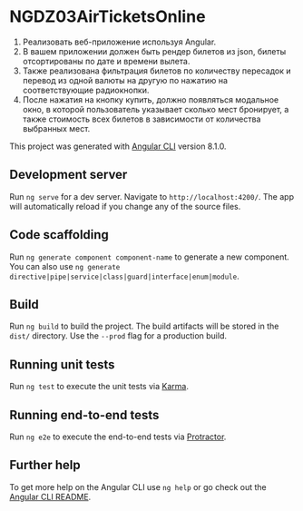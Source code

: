 # NGDZ03AirTicketsOnline

1. Реализовать веб-приложение используя Angular.
2. В вашем приложении должен быть рендер билетов из json, билеты отсортированы по дате и времени вылета.
3. Также реализована фильтрация билетов по количеству пересадок и перевод из одной валюты на другую по нажатию на соответствующие радиокнопки.
4. После нажатия на кнопку купить, должно появляться модальное окно, в которой пользователь указывает сколько мест бронирует, а также стоимость всех билетов в зависимости от количества выбранных мест.

This project was generated with [Angular CLI](https://github.com/angular/angular-cli) version 8.1.0.

## Development server

Run `ng serve` for a dev server. Navigate to `http://localhost:4200/`. The app will automatically reload if you change any of the source files.

## Code scaffolding

Run `ng generate component component-name` to generate a new component. You can also use `ng generate directive|pipe|service|class|guard|interface|enum|module`.

## Build

Run `ng build` to build the project. The build artifacts will be stored in the `dist/` directory. Use the `--prod` flag for a production build.

## Running unit tests

Run `ng test` to execute the unit tests via [Karma](https://karma-runner.github.io).

## Running end-to-end tests

Run `ng e2e` to execute the end-to-end tests via [Protractor](http://www.protractortest.org/).

## Further help

To get more help on the Angular CLI use `ng help` or go check out the [Angular CLI README](https://github.com/angular/angular-cli/blob/master/README.md).
